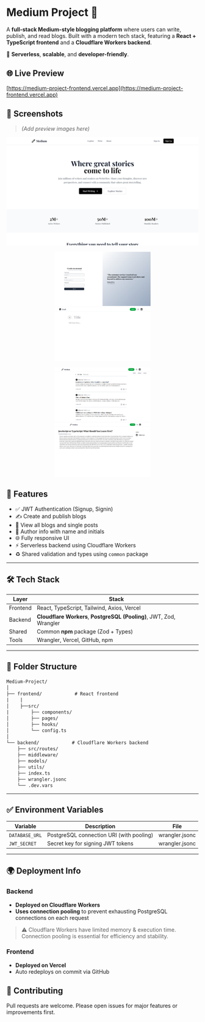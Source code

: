# Medium Project 📝

A **full-stack Medium-style blogging platform** where users can write, publish, and read blogs. Built with a modern tech stack, featuring a **React + TypeScript frontend** and a **Cloudflare Workers backend**.

🚀 **Serverless**, **scalable**, and **developer-friendly**.

## 🌐 Live Preview

[https://medium-project-frontend.vercel.app](https://medium-project-frontend.vercel.app)

## 📸 Screenshots

> _(Add preview images here)_

<p align="center">
  <img src="./frontend/src/assets/Landing.png" alt="Main Preview" width="full"/>
</p>
<p align="center">
  <img src="./frontend/src/assets/SignUp.png" alt="Main Preview" width="50%"/>
  <img src="./frontend/src/assets/write.png" alt="Main Preview" width="50%"/>
</p>
<p align="center">
  <img src="./frontend/src/assets/Blogs.png" alt="Main Preview" width="50%"/>
  <img src="./frontend/src/assets/Blog.png" alt="Main Preview" width="50%"/>
</p>

## 🚀 Features

- ✅ JWT Authentication (Signup, Signin)
- ✍️ Create and publish blogs
- 👀 View all blogs and single posts
- 📄 Author info with name and initials
- 🌐 Fully responsive UI
- ⚡ Serverless backend using Cloudflare Workers
- ♻️ Shared validation and types using `common` package

---

## 🛠️ Tech Stack

| Layer    | Stack                                                                |
| -------- | -------------------------------------------------------------------- |
| Frontend | React, TypeScript, Tailwind, Axios, Vercel                           |
| Backend  | **Cloudflare Workers**, **PostgreSQL (Pooling)**, JWT, Zod, Wrangler |
| Shared   | Common **npm** package (Zod + Types)                                 |
| Tools    | Wrangler, Vercel, GitHub, npm                                        |

---

## 📁 Folder Structure

```
Medium-Project/
│
├── frontend/            # React frontend
|    |
│    ├──src/
|        ├── components/
│        ├── pages/
│        ├── hooks/
│        └── config.ts
│
└── backend/            # Cloudflare Workers backend
    ├── src/routes/
    ├── middleware/
    ├── models/
    ├── utils/
    ├── index.ts
    ├── wrangler.jsonc
    └── .dev.vars
```

---

## ✅ Environment Variables

| Variable       | Description                              | File           |
| -------------- | ---------------------------------------- | -------------- |
| `DATABASE_URL` | PostgreSQL connection URI (with pooling) | wrangler.jsonc |
| `JWT_SECRET`   | Secret key for signing JWT tokens        | wrangler.jsonc |

---

## 🌍 Deployment Info

### Backend

- **Deployed on Cloudflare Workers**
- **Uses connection pooling** to prevent exhausting PostgreSQL connections on each request

> ⚠️ Cloudflare Workers have limited memory & execution time. Connection pooling is essential for efficiency and stability.

### Frontend

- **Deployed on Vercel**
- Auto redeploys on commit via GitHub

## 🤝 Contributing

Pull requests are welcome. Please open issues for major features or improvements first.
